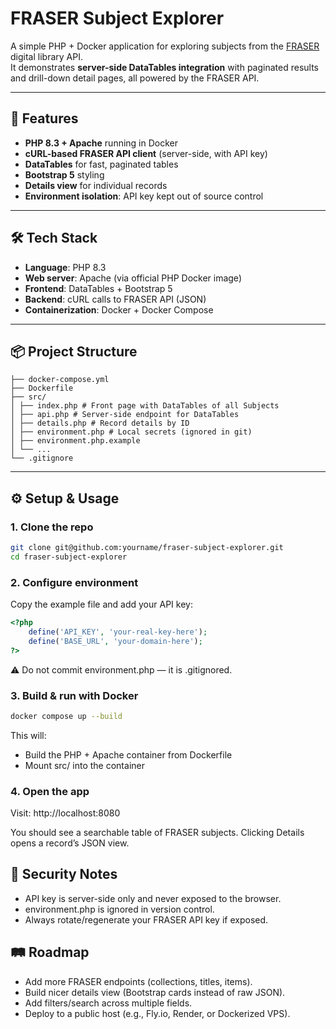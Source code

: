 # FRASER Subject Explorer

A simple PHP + Docker application for exploring subjects from the [FRASER](https://fraser.stlouisfed.org/) digital library API.  
It demonstrates **server-side DataTables integration** with paginated results and drill-down detail pages, all powered by the FRASER API.

---

## 🚀 Features

- **PHP 8.3 + Apache** running in Docker
- **cURL-based FRASER API client** (server-side, with API key)
- **DataTables** for fast, paginated tables
- **Bootstrap 5** styling
- **Details view** for individual records
- **Environment isolation**: API key kept out of source control

---

## 🛠️ Tech Stack

- **Language**: PHP 8.3  
- **Web server**: Apache (via official PHP Docker image)  
- **Frontend**: DataTables + Bootstrap 5  
- **Backend**: cURL calls to FRASER API (JSON)  
- **Containerization**: Docker + Docker Compose  

---

## 📦 Project Structure
```text
├── docker-compose.yml
├── Dockerfile
├── src/
│ ├── index.php # Front page with DataTables of all Subjects
│ ├── api.php # Server-side endpoint for DataTables
│ ├── details.php # Record details by ID
│ ├── environment.php # Local secrets (ignored in git)
│ ├── environment.php.example
│ └── ...
└── .gitignore
```

---

## ⚙️ Setup & Usage

### 1. Clone the repo
```bash
git clone git@github.com:yourname/fraser-subject-explorer.git
cd fraser-subject-explorer
```

### 2. Configure environment

Copy the example file and add your API key:

```php
<?php
    define('API_KEY', 'your-real-key-here');
    define('BASE_URL', 'your-domain-here');
?>
```
⚠️ Do not commit environment.php — it is .gitignored.

###  3. Build & run with Docker
```bash
docker compose up --build
```

This will:
- Build the PHP + Apache container from Dockerfile
- Mount src/ into the container

### 4. Open the app

Visit: http://localhost:8080

You should see a searchable table of FRASER subjects.
Clicking Details opens a record’s JSON view.

## 🔐 Security Notes

- API key is server-side only and never exposed to the browser.
- environment.php is ignored in version control.
- Always rotate/regenerate your FRASER API key if exposed.

## 🛤️ Roadmap
- Add more FRASER endpoints (collections, titles, items).
- Build nicer details view (Bootstrap cards instead of raw JSON).
- Add filters/search across multiple fields.
- Deploy to a public host (e.g., Fly.io, Render, or Dockerized VPS).